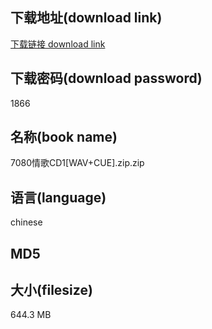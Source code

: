 ## 下载地址(download link)
[下载链接 download link](https://voluble-croquembouche-d321dc.netlify.app/?s=7080%E6%83%85%E6%AD%8CCD1%5BWAV%2BCUE%5D.zip)

## 下载密码(download password)
1866

## 名称(book name)
7080情歌CD1[WAV+CUE].zip.zip

## 语言(language)
chinese

## MD5


## 大小(filesize)
644.3 MB
